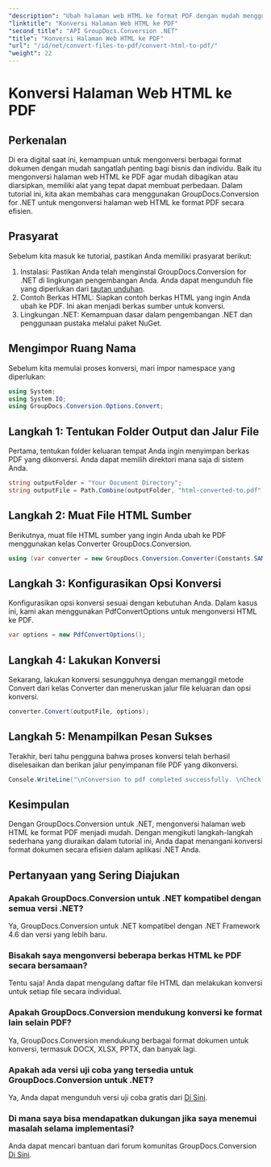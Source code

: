 ```yaml
---
"description": "Ubah halaman web HTML ke format PDF dengan mudah menggunakan GroupDocs.Conversion for .NET. Ikuti panduan langkah demi langkah kami untuk konversi format dokumen yang lancar."
"linktitle": "Konversi Halaman Web HTML ke PDF"
"second_title": "API GroupDocs.Conversion .NET"
"title": "Konversi Halaman Web HTML ke PDF"
"url": "/id/net/convert-files-to-pdf/convert-html-to-pdf/"
"weight": 22
---
```


# Konversi Halaman Web HTML ke PDF

## Perkenalan
Di era digital saat ini, kemampuan untuk mengonversi berbagai format dokumen dengan mudah sangatlah penting bagi bisnis dan individu. Baik itu mengonversi halaman web HTML ke PDF agar mudah dibagikan atau diarsipkan, memiliki alat yang tepat dapat membuat perbedaan. Dalam tutorial ini, kita akan membahas cara menggunakan GroupDocs.Conversion for .NET untuk mengonversi halaman web HTML ke format PDF secara efisien.
## Prasyarat
Sebelum kita masuk ke tutorial, pastikan Anda memiliki prasyarat berikut:
1. Instalasi: Pastikan Anda telah menginstal GroupDocs.Conversion for .NET di lingkungan pengembangan Anda. Anda dapat mengunduh file yang diperlukan dari [tautan unduhan](https://releases.groupdocs.com/conversion/net/).
2. Contoh Berkas HTML: Siapkan contoh berkas HTML yang ingin Anda ubah ke PDF. Ini akan menjadi berkas sumber untuk konversi.
3. Lingkungan .NET: Kemampuan dasar dalam pengembangan .NET dan penggunaan pustaka melalui paket NuGet.

## Mengimpor Ruang Nama
Sebelum kita memulai proses konversi, mari impor namespace yang diperlukan:
```csharp
using System;
using System.IO;
using GroupDocs.Conversion.Options.Convert;
```

## Langkah 1: Tentukan Folder Output dan Jalur File
Pertama, tentukan folder keluaran tempat Anda ingin menyimpan berkas PDF yang dikonversi. Anda dapat memilih direktori mana saja di sistem Anda.
```csharp
string outputFolder = "Your Document Directory";
string outputFile = Path.Combine(outputFolder, "html-converted-to.pdf");
```
## Langkah 2: Muat File HTML Sumber
Berikutnya, muat file HTML sumber yang ingin Anda ubah ke PDF menggunakan kelas Converter GroupDocs.Conversion.
```csharp
using (var converter = new GroupDocs.Conversion.Converter(Constants.SAMPLE_HTML))
```
## Langkah 3: Konfigurasikan Opsi Konversi
Konfigurasikan opsi konversi sesuai dengan kebutuhan Anda. Dalam kasus ini, kami akan menggunakan PdfConvertOptions untuk mengonversi HTML ke PDF.
```csharp
var options = new PdfConvertOptions();
```
## Langkah 4: Lakukan Konversi
Sekarang, lakukan konversi sesungguhnya dengan memanggil metode Convert dari kelas Converter dan meneruskan jalur file keluaran dan opsi konversi.
```csharp
converter.Convert(outputFile, options);
```
## Langkah 5: Menampilkan Pesan Sukses
Terakhir, beri tahu pengguna bahwa proses konversi telah berhasil diselesaikan dan berikan jalur penyimpanan file PDF yang dikonversi.
```csharp
Console.WriteLine("\nConversion to pdf completed successfully. \nCheck output in {0}", outputFolder);
```

## Kesimpulan
Dengan GroupDocs.Conversion untuk .NET, mengonversi halaman web HTML ke format PDF menjadi mudah. Dengan mengikuti langkah-langkah sederhana yang diuraikan dalam tutorial ini, Anda dapat menangani konversi format dokumen secara efisien dalam aplikasi .NET Anda.
## Pertanyaan yang Sering Diajukan
### Apakah GroupDocs.Conversion untuk .NET kompatibel dengan semua versi .NET?
Ya, GroupDocs.Conversion untuk .NET kompatibel dengan .NET Framework 4.6 dan versi yang lebih baru.
### Bisakah saya mengonversi beberapa berkas HTML ke PDF secara bersamaan?
Tentu saja! Anda dapat mengulang daftar file HTML dan melakukan konversi untuk setiap file secara individual.
### Apakah GroupDocs.Conversion mendukung konversi ke format lain selain PDF?
Ya, GroupDocs.Conversion mendukung berbagai format dokumen untuk konversi, termasuk DOCX, XLSX, PPTX, dan banyak lagi.
### Apakah ada versi uji coba yang tersedia untuk GroupDocs.Conversion untuk .NET?
Ya, Anda dapat mengunduh versi uji coba gratis dari [Di Sini](https://releases.groupdocs.com/).
### Di mana saya bisa mendapatkan dukungan jika saya menemui masalah selama implementasi?
Anda dapat mencari bantuan dari forum komunitas GroupDocs.Conversion [Di Sini](https://forum.groupdocs.com/c/conversion/11).